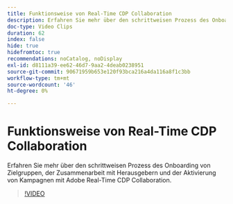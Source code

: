 ```yaml
---
title: Funktionsweise von Real-Time CDP Collaboration
description: Erfahren Sie mehr über den schrittweisen Prozess des Onboarding von Zielgruppen, der Zusammenarbeit mit Herausgebern und der Aktivierung von Kampagnen mit Adobe Real-Time CDP Collaboration.
doc-type: Video Clips
duration: 62
index: false
hide: true
hidefromtoc: true
recommendations: noCatalog, noDisplay
exl-id: d8111a39-ee62-46d7-9aa2-4deab0238951
source-git-commit: 90671959b653e120f93bca216a4da116a8f1c3bb
workflow-type: tm+mt
source-wordcount: '46'
ht-degree: 0%

---
```


# Funktionsweise von Real-Time CDP Collaboration

Erfahren Sie mehr über den schrittweisen Prozess des Onboarding von Zielgruppen, der Zusammenarbeit mit Herausgebern und der Aktivierung von Kampagnen mit Adobe Real-Time CDP Collaboration.

<!-- 62_OS511_3442426_61_how-realtime-cdp-collaboration-works -->
>[!VIDEO](https://video.tv.adobe.com/v/3458278/?learn=on&enablevpops=true)
